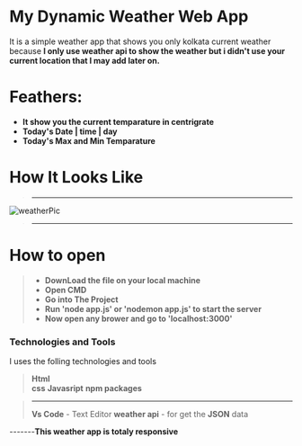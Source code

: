 # My Dynamic Weather  Web App
It is a simple weather app that shows you only kolkata current weather because **I only use weather api to show the weather but i didn't use your current location that I may add later on.** 

# Feathers:
 - **It show you the current temparature in centrigrate**
 - **Today's  Date | time  | day**
 - **Today's Max and Min Temparature**

# How It Looks Like  
 >---
![weatherPic](https://user-images.githubusercontent.com/50637985/97838470-42a43880-1d06-11eb-8cc1-0dfc49022a0e.png)
>----
# How to open 
>    - **DownLoad the file on your local machine** 
>    - **Open CMD**
>    -  **Go into The Project**
>    - **Run 'node app.js' or 'nodemon app.js' to start the server**
>    - **Now open any brower and go  to 'localhost:3000'**



### Technologies and Tools
I uses the folling technologies and tools
 > **Html**       
 > **css**
 > **Javasript**
 > **npm packages**
 
 >****
 >**Vs Code** - Text Editor
 >**weather api** - for get the **JSON** data


-------**This weather app is totaly responsive**  
   
